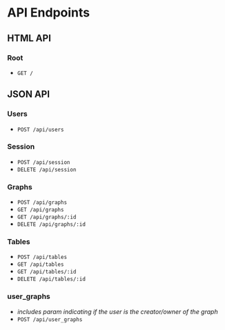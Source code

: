 # API Endpoints

## HTML API

### Root

- `GET /`

## JSON API

### Users

- `POST /api/users`

### Session

- `POST /api/session`
- `DELETE /api/session`

### Graphs

- `POST /api/graphs`
- `GET /api/graphs`
- `GET /api/graphs/:id`
- `DELETE /api/graphs/:id`

### Tables

- `POST /api/tables`
- `GET /api/tables`
- `GET /api/tables/:id`
- `DELETE /api/tables/:id`

### user_graphs
- *includes param indicating if the user is the creator/owner of the graph*
- `POST /api/user_graphs`
